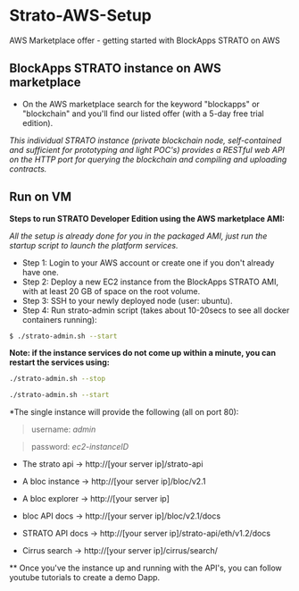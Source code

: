 # Strato-AWS-Setup

AWS Marketplace offer - getting started with BlockApps STRATO on AWS

## BlockApps STRATO instance on AWS marketplace
- On the AWS marketplace search for the keyword "blockapps" or "blockchain" and you'll find our listed offer (with a 5-day free trial edition).

*This individual STRATO instance (private blockchain node, self-contained and sufficient for prototyping and light POC's) provides a RESTful web API on the HTTP port for querying the blockchain and compiling and uploading contracts.*

## Run on VM

**Steps to run STRATO Developer Edition using the AWS marketplace AMI:**

*All the setup is already done for you in the packaged AMI, just run the startup script to launch the platform services.*

- Step 1: Login to your AWS account or create one if you don't already have one.
- Step 2: Deploy a new EC2 instance from the BlockApps STRATO AMI, with at least 20 GB of space on the root volume.
- Step 3: SSH to your newly deployed node (user: ubuntu).
- Step 4: Run strato-admin script (takes about 10-20secs to see all docker containers running): 
```bash
$ ./strato-admin.sh --start
```

**Note: if the instance services do not come up within a minute, you can restart the services using:**
```bash
./strato-admin.sh --stop 

./strato-admin.sh --start
```

*The single instance will provide the following (all on port 80):

>username: *admin* 

>password: *ec2-instanceID*

- The strato api -> http://[your server ip]/strato-api

- A bloc instance -> http://[your server ip]/bloc/v2.1

- A bloc explorer -> http://[your server ip]

- bloc API docs -> http://[your server ip]/bloc/v2.1/docs

- STRATO API docs -> http://[your server ip]/strato-api/eth/v1.2/docs

- Cirrus search -> http://[your server ip]/cirrus/search/

** Once you've the instance up and running with the API's, you can follow youtube tutorials to create a demo Dapp.

